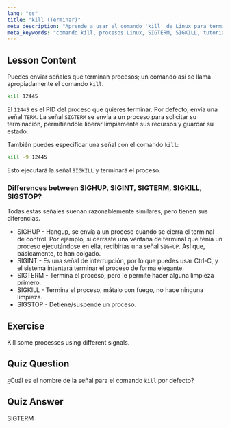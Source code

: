 ```yaml
---
lang: "es"
title: "kill (Terminar)"
meta_description: "Aprende a usar el comando 'kill' de Linux para terminar procesos. Comprende SIGTERM, SIGKILL y otras señales para la gestión de procesos. ¡Empieza a aprender ahora!"
meta_keywords: "comando kill, procesos Linux, SIGTERM, SIGKILL, tutorial Linux, principiante, gestión de procesos, guía Linux"
---
```


## Lesson Content

Puedes enviar señales que terminan procesos; un comando así se llama apropiadamente el comando `kill`.

```bash
kill 12445
```

El `12445` es el PID del proceso que quieres terminar. Por defecto, envía una señal `TERM`. La señal `SIGTERM` se envía a un proceso para solicitar su terminación, permitiéndole liberar limpiamente sus recursos y guardar su estado.

También puedes especificar una señal con el comando `kill`:

```bash
kill -9 12445
```

Esto ejecutará la señal `SIGKILL` y terminará el proceso.

### Differences between SIGHUP, SIGINT, SIGTERM, SIGKILL, SIGSTOP?

Todas estas señales suenan razonablemente similares, pero tienen sus diferencias.

- SIGHUP - Hangup, se envía a un proceso cuando se cierra el terminal de control. Por ejemplo, si cerraste una ventana de terminal que tenía un proceso ejecutándose en ella, recibirías una señal `SIGHUP`. Así que, básicamente, te han colgado.
- SIGINT - Es una señal de interrupción, por lo que puedes usar Ctrl-C, y el sistema intentará terminar el proceso de forma elegante.
- SIGTERM - Termina el proceso, pero le permite hacer alguna limpieza primero.
- SIGKILL - Termina el proceso, mátalo con fuego, no hace ninguna limpieza.
- SIGSTOP - Detiene/suspende un proceso.

## Exercise

Kill some processes using different signals.

## Quiz Question

¿Cuál es el nombre de la señal para el comando `kill` por defecto?

## Quiz Answer

SIGTERM

